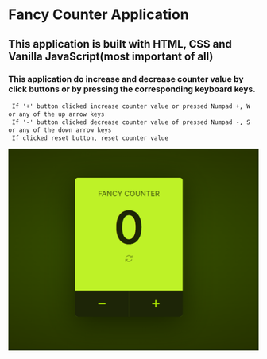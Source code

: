 # Fancy Counter Application
## This application is built with HTML, CSS and Vanilla JavaScript(most important of all)
### This application do increase and decrease counter value by click buttons or by pressing the corresponding keyboard keys.

```
 If '+' button clicked increase counter value or pressed Numpad +, W or any of the up arrow keys
 If '-' button clicked decrease counter value of pressed Numpad -, S or any of the down arrow keys
 If clicked reset button, reset counter value
```

![Model](intro.PNG)